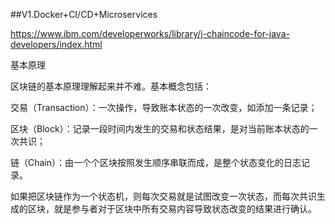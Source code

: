
##V1.Docker+CI/CD+Microservices

https://www.ibm.com/developerworks/library/j-chaincode-for-java-developers/index.html

基本原理

区块链的基本原理理解起来并不难。基本概念包括：

交易（Transaction）：一次操作，导致账本状态的一次改变，如添加一条记录；

区块（Block）：记录一段时间内发生的交易和状态结果，是对当前账本状态的一次共识；

链（Chain）：由一个个区块按照发生顺序串联而成，是整个状态变化的日志记录。

如果把区块链作为一个状态机，则每次交易就是试图改变一次状态，而每次共识生成的区块，就是参与者对于区块中所有交易内容导致状态改变的结果进行确认。

